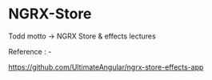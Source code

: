 # NGRX-Store
Todd motto -> NGRX Store &amp; effects lectures







Reference : -

https://github.com/UltimateAngular/ngrx-store-effects-app
